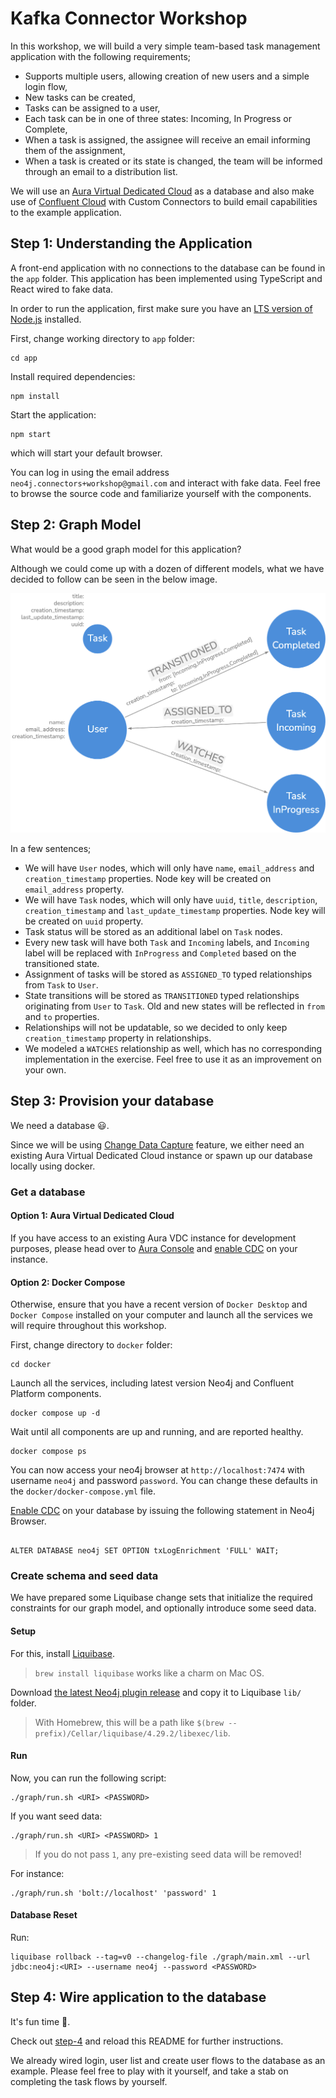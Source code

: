 # Kafka Connector Workshop

In this workshop, we will build a very simple team-based task management application with the following requirements;

- Supports multiple users, allowing creation of new users and a simple login flow,
- New tasks can be created,
- Tasks can be assigned to a user,
- Each task can be in one of three states: Incoming, In Progress or Complete,
- When a task is assigned, the assignee will receive an email informing them of the assignment,
- When a task is created or its state is changed, the team will be informed through an email to a distribution list.

We will use an [Aura Virtual Dedicated Cloud](https://neo4j.com/product/auradb/) as a database and also make use
of [Confluent Cloud](https://www.confluent.io/confluent-cloud/) with Custom Connectors to build email capabilities to
the example application.

## Step 1: Understanding the Application

A front-end application with no connections to the database can be found in the `app` folder.
This application has been implemented using TypeScript and React wired to fake data.

In order to run the application, first make sure you have
an [LTS version of Node.js](https://nodejs.org/en/download/package-manager) installed.

First, change working directory to `app` folder:

```shell
cd app
```

Install required dependencies:

```shell
npm install
```

Start the application:

```shell
npm start
```

which will start your default browser.

You can log in using the email address `neo4j.connectors+workshop@gmail.com` and interact with fake data.
Feel free to browse the source code and familiarize yourself with the components.

## Step 2: Graph Model

What would be a good graph model for this application?

Although we could come up with a dozen of different models, what we have decided to follow can be seen in the below
image.

![Data Model](images/data-model.png "Data Model")

In a few sentences;

- We will have `User` nodes, which will only have `name`, `email_address` and `creation_timestamp` properties. Node key
  will be created on `email_address` property.
- We will have `Task` nodes, which will only have `uuid`, `title`, `description`, `creation_timestamp` and
  `last_update_timestamp` properties. Node key will be created on `uuid` property.
- Task status will be stored as an additional label on `Task` nodes.
- Every new task will have both `Task` and `Incoming` labels, and `Incoming` label will be replaced with `InProgress`
  and `Completed` based on the transitioned state.
- Assignment of tasks will be stored as `ASSIGNED_TO` typed relationships from `Task` to `User`.
- State transitions will be stored as `TRANSITIONED` typed relationships originating from `User` to `Task`. Old and new
  states will be reflected in `from` and `to` properties.
- Relationships will not be updatable, so we decided to only keep `creation_timestamp` property in relationships.
- We modeled a `WATCHES` relationship as well, which has no corresponding implementation in the exercise. Feel free to
  use it as an improvement on your own.

## Step 3: Provision your database

We need a database :smiley:.

Since we will be using [Change Data Capture](https://neo4j.com/docs/cdc) feature, we either need an existing Aura
Virtual Dedicated Cloud instance or spawn up our database locally using docker.

### Get a database

#### Option 1: Aura Virtual Dedicated Cloud

If you have access to an existing Aura VDC instance for development purposes, please head over
to [Aura Console](https://console.neo4j.io) and [enable CDC](https://neo4j.com/docs/cdc/current/get-started/aura/) on
your instance.

#### Option 2: Docker Compose

Otherwise, ensure that you have a recent version of `Docker Desktop` and `Docker Compose` installed on your computer and
launch all the services we will require throughout this workshop.

First, change directory to `docker` folder:

```shell
cd docker
```

Launch all the services, including latest version Neo4j and Confluent Platform components.

```shell
docker compose up -d
```

Wait until all components are up and running, and are reported healthy.

```shell
docker compose ps
```

You can now access your neo4j browser at `http://localhost:7474` with username `neo4j` and password `password`.
You can change these defaults in the `docker/docker-compose.yml` file.

[Enable CDC](https://neo4j.com/docs/cdc/current/get-started/self-managed/) on your database by issuing the following
statement in Neo4j Browser.

```cypher

ALTER DATABASE neo4j SET OPTION txLogEnrichment 'FULL' WAIT;
```

### Create schema and seed data

We have prepared some Liquibase change sets that initialize the required constraints for our graph model, and optionally
introduce some seed data.

#### Setup

For this, install [Liquibase](https://www.liquibase.com/download).

> `brew install liquibase` works like a charm on Mac OS.

Download [the latest Neo4j plugin release](https://github.com/liquibase/liquibase-neo4j/releases/download/v4.29.2/liquibase-neo4j-4.29.2-full.jar)
and copy it to Liquibase `lib/` folder.

> With Homebrew, this will be a path like `$(brew --prefix)/Cellar/liquibase/4.29.2/libexec/lib`.

#### Run

Now, you can run the following script:

```
./graph/run.sh <URI> <PASSWORD>
```

If you want seed data:

```
./graph/run.sh <URI> <PASSWORD> 1
```

> If you do not pass `1`, any pre-existing seed data will be removed!

For instance:

```
./graph/run.sh 'bolt://localhost' 'password' 1
```

#### Database Reset

Run:

```
liquibase rollback --tag=v0 --changelog-file ./graph/main.xml --url jdbc:neo4j:<URI> --username neo4j --password <PASSWORD>
```

## Step 4: Wire application to the database

It's fun time :tada:.

Check
out [step-4](https://github.com/neo4j/kafka-connector-workshop/tree/step-4#step-4-wire-application-to-the-database) and
reload this README for further instructions.

We already wired login, user list and create user flows to the database as an example. Please feel free to play with it
yourself, and take a stab on completing the task flows by yourself.
